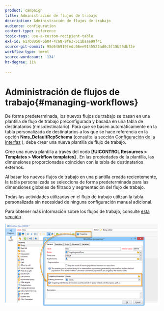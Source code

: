 ```yaml
---
product: campaign
title: Administración de flujos de trabajo
description: Administración de flujos de trabajo
audience: configuration
content-type: reference
topic-tags: use-a-custom-recipient-table
exl-id: 617b0050-6b04-4c68-9f63-511baae99f41
source-git-commit: 98d646919fedc66ee9145522ad0c5f15b25dbf2e
workflow-type: tm+mt
source-wordcount: '134'
ht-degree: 11%

---
```


# Administración de flujos de trabajo{#managing-workflows}

De forma predeterminada, los nuevos flujos de trabajo se basan en una plantilla de flujo de trabajo preconfigurada y basada en una tabla de destinatarios (nms:destinatario). Para que se basen automáticamente en la tabla personalizada de destinatarios a los que se hace referencia en la opción **Nms_DefaultRcpSchema** (consulte la sección [Configuración de la interfaz](../../configuration/using/configuring-the-interface.md) ), debe crear una nueva plantilla de flujo de trabajo.

Cree una nueva plantilla a través del nodo **[!UICONTROL Resources > Templates > Workflow templates]** . En las propiedades de la plantilla, las dimensiones proporcionadas coinciden con la tabla de destinatarios externos.

Al basar los nuevos flujos de trabajo en una plantilla creada recientemente, la tabla personalizada se selecciona de forma predeterminada para las dimensiones globales de filtrado y segmentación del flujo de trabajo.

Todas las actividades utilizadas en el flujo de trabajo utilizan la tabla personalizada sin necesidad de ninguna configuración manual adicional.

Para obtener más información sobre los flujos de trabajo, consulte [esta sección](../../workflow/using/about-workflows.md).

![](assets/cfg_external_table_workflow.png)

